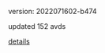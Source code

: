 version: 2022071602-b474

updated 152 avds

[details](https://github.com/0x74f917491bfa7ebfa379/ali_avd_db/blob/master/change_log/2022/07/16/02/b474.txt)